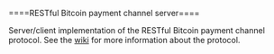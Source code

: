 ====RESTful Bitcoin payment channel server====

Server/client implementation of the RESTful Bitcoin payment channel protocol. See the [wiki](https://github.com/runeksvendsen/restful-payment-channel-server/wiki) for more information about the protocol.
